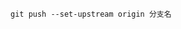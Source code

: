 <!--
 * @Description: 
 * @Author: huxianc
 * @Date: 2020-11-24 10:30:10
 * @LastEditors: huxianc
 * @LastEditTime: 2020-11-24 10:30:49
-->

```git
git push --set-upstream origin 分支名
```